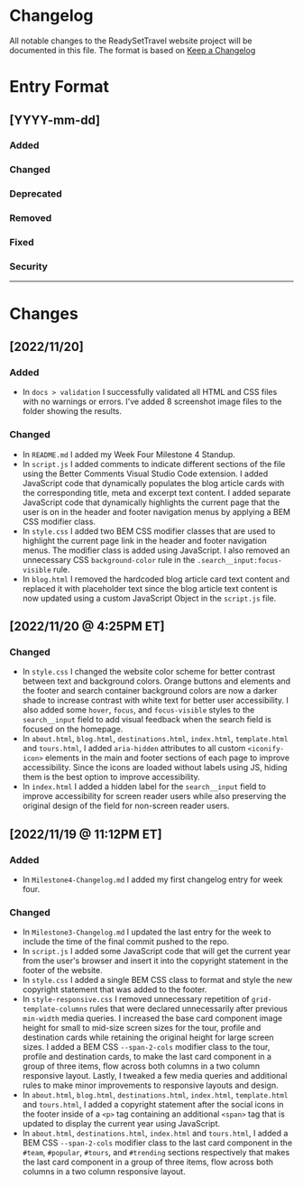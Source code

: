 # Changelog

All notable changes to the ReadySetTravel website project will be documented in this file. The format is based on [Keep a Changelog](https://keepachangelog.com/en/1.0.0/)

# Entry Format

## [YYYY-mm-dd]

### Added

### Changed

### Deprecated

### Removed

### Fixed

### Security

---

# Changes

## [2022/11/20]

### Added

- In `docs > validation` I successfully validated all HTML and CSS files with no warnings or errors. I've added 8 screenshot image files to the folder showing the results.

### Changed

- In `README.md` I added my Week Four Milestone 4 Standup.
- In `script.js` I added comments to indicate different sections of the file using the Better Comments Visual Studio Code extension. I added JavaScript code that dynamically populates the blog article cards with the corresponding title, meta and excerpt text content. I added separate JavaScript code that dynamically highlights the current page that the user is on in the header and footer navigation menus by applying a BEM CSS modifier class.
- In `style.css` I added two BEM CSS modifier classes that are used to highlight the current page link in the header and footer navigation menus. The modifier class is added using JavaScript. I also removed an unnecessary CSS `background-color` rule in the `.search__input:focus-visible` rule.
- In `blog.html` I removed the hardcoded blog article card text content and replaced it with placeholder text since the blog article text content is now updated using a custom JavaScript Object in the `script.js` file.

## [2022/11/20 @ 4:25PM ET]

### Changed

- In `style.css` I changed the website color scheme for better contrast between text and background colors. Orange buttons and elements and the footer and search container background colors are now a darker shade to increase contrast with white text for better user accessibility. I also added some `hover`, `focus`, and `focus-visible` styles to the `search__input` field to add visual feedback when the search field is focused on the homepage.
- In `about.html`, `blog.html`, `destinations.html`, `index.html`, `template.html` and `tours.html`, I added `aria-hidden` attributes to all custom `<iconify-icon>` elements in the main and footer sections of each page to improve accessibility. Since the icons are loaded without labels using JS, hiding them is the best option to improve accessibility.
- In `index.html` I added a hidden label for the `search__input` field to improve accessibility for screen reader users while also preserving the original design of the field for non-screen reader users.

## [2022/11/19 @ 11:12PM ET]

### Added

- In `Milestone4-Changelog.md` I added my first changelog entry for week four.

### Changed

- In `Milestone3-Changelog.md` I updated the last entry for the week to include the time of the final commit pushed to the repo.
- In `script.js` I added some JavaScript code that will get the current year from the user's browser and insert it into the copyright statement in the footer of the website.
- In `style.css` I added a single BEM CSS class to format and style the new copyright statement that was added to the footer.
- In `style-responsive.css` I removed unnecessary repetition of `grid-template-columns` rules that were declared unnecessarily after previous `min-width` media queries. I increased the base card component image height for small to mid-size screen sizes for the tour, profile and destination cards while retaining the original height for large screen sizes. I added a BEM CSS `--span-2-cols` modifier class to the tour, profile and destination cards, to make the last card component in a group of three items, flow across both columns in a two column responsive layout. Lastly, I tweaked a few media queries and additional rules to make minor improvements to responsive layouts and design.
- In `about.html`, `blog.html`, `destinations.html`, `index.html`, `template.html` and `tours.html`, I added a copyright statement after the social icons in the footer inside of a `<p>` tag containing an additional `<span>` tag that is updated to display the current year using JavaScript.
- In `about.html`, `destinations.html`, `index.html` and `tours.html`, I added a BEM CSS `--span-2-cols` modifier class to the last card component in the `#team`, `#popular`, `#tours`, and `#trending` sections respectively that makes the last card component in a group of three items, flow across both columns in a two column responsive layout.

